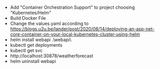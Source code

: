﻿
* Add "Container Orchestration Support" to project choosing "Kubernetes/Helm"
* Build Docker File
* Change the values.yaml according to https://blogs.u2u.be/lander/post/2020/08/14/deploying-an-asp-net-core-container-on-your-local-kubernetes-cluster-using-helm
* helm install webapi .\webapi\
* kubectl get deployments
* kubectl get svc
* http://localhost:30878/weatherforecast
* helm uninstall webapi